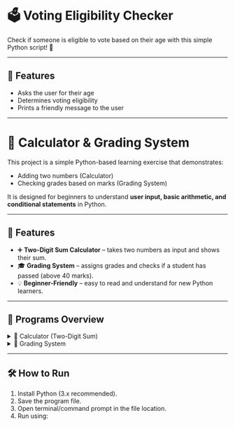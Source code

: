 # 🗳️ Voting Eligibility Checker

Check if someone is eligible to vote based on their age with this simple Python script! 🎉

---

## 🔹 Features
- Asks the user for their age
- Determines voting eligibility
- Prints a friendly message to the user

---

# 🧮 Calculator & Grading System

This project is a simple Python-based learning exercise that demonstrates:
- Adding two numbers (Calculator)
- Checking grades based on marks (Grading System)

It is designed for beginners to understand **user input, basic arithmetic, and conditional statements** in Python.

---

## 📌 Features
- ➕ **Two-Digit Sum Calculator** – takes two numbers as input and shows their sum.  
- 🎓 **Grading System** – assigns grades and checks if a student has passed (above 40 marks).  
- 💡 **Beginner-Friendly** – easy to read and understand for new Python learners.  

---

## 📂 Programs Overview

<details>
<summary>🔹 Calculator (Two-Digit Sum)</summary>

This program asks the user for two numbers and displays their total.  
It helps beginners understand how input and output work in Python.

</details>

<details>
<summary>🔹 Grading System</summary>

This program takes marks as input and:  
- Gives **A+** if marks are above 80  
- Gives **B+** if marks are between 60 and 80  
- Declares **Pass** if marks are between 40 and 59  
- Declares **Fail** if marks are below 40  

</details>

---

## 🛠️ How to Run
1. Install Python (3.x recommended).  
2. Save the program file.  
3. Open terminal/command prompt in the file location.  
4. Run using:  
